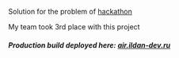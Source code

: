 Solution for the problem of [hackathon](https://leaders2023.innoagency.ru/)

My team took 3rd place with this project

##### _Production build_ deployed here: [air.ildan-dev.ru](https://air.ildan-dev.ru)
